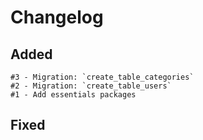 # Changelog

## Added 

    #3 - Migration: `create_table_categories`
    #2 - Migration: `create_table_users`
    #1 - Add essentials packages


## Fixed
